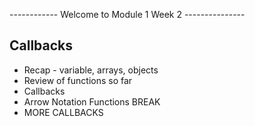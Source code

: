------------ Welcome to Module 1 Week 2  ---------------

## Callbacks

- Recap - variable, arrays, objects
- Review of functions so far
- Callbacks
- Arrow Notation Functions
BREAK
- MORE CALLBACKS
